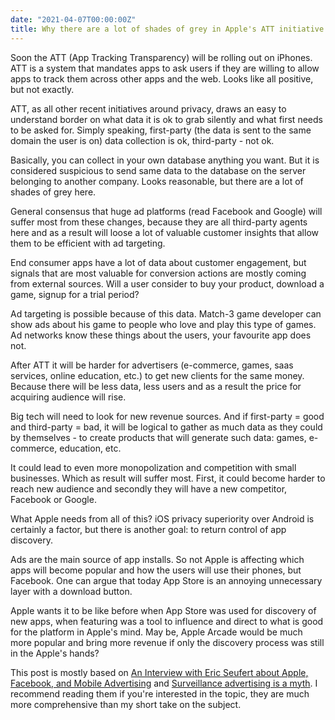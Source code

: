 ```yaml
---
date: "2021-04-07T00:00:00Z"
title: Why there are a lot of shades of grey in Apple's ATT initiative
---
```

Soon the ATT (App Tracking Transparency) will be rolling out on iPhones. ATT is a system that mandates apps to ask users if they are willing to allow apps to track them across other apps and the web. Looks like all positive, but not exactly.

ATT, as all other recent initiatives around privacy, draws an easy to understand border on what data it is ok to grab silently and what first needs to be asked for. Simply speaking, first-party (the data is sent to the same domain the user is on) data collection is ok, third-party - not ok.

Basically, you can collect in your own database anything you want. But it is considered suspicious to send same data to the database on the server belonging to another company. Looks reasonable, but there are a lot of shades of grey here.

General consensus that huge ad platforms (read Facebook and Google) will suffer most from these changes, because they are all third-party agents here and as a result will loose a lot of valuable customer insights that allow them to be efficient with ad targeting.

End consumer apps have a lot of data about customer engagement, but signals that are most valuable for conversion actions are mostly coming from external sources. Will a user consider to buy your product, download a game, signup for a trial period?

Ad targeting is possible because of this data. Match-3 game developer can show ads about his game to people who love and play this type of games. Ad networks know these things about the users, your favourite app does not.

After ATT it will be harder for advertisers (e-commerce, games, saas services, online education, etc.) to get new clients for the same money. Because there will be less data, less users and as a result the price for acquiring audience will rise.

Big tech will need to look for new revenue sources. And if first-party = good and third-party = bad, it will be logical to gather as much data as they could by themselves - to create products that will generate such data: games, e-commerce, education, etc.

It could lead to even more monopolization and competition with small businesses. Which as result will suffer most. First, it could become harder to reach new audience and secondly they will have a new competitor, Facebook or Google.

What Apple needs from all of this? iOS privacy superiority over Android is certainly a factor, but there is another goal: to return control of app discovery.

Ads are the main source of app installs. So not Apple is affecting which apps will become popular and how the users will use their phones, but Facebook. One can argue that today App Store is an annoying unnecessary layer with a download button.

Apple wants it to be like before when App Store was used for discovery of new apps, when featuring was a tool to influence and direct to what is good for the platform in Apple's mind. May be, Apple Arcade would be much more popular and bring more revenue if only the discovery process was still in the Apple's hands?

This post is mostly based on [An Interview with Eric Seufert about Apple, Facebook, and Mobile Advertising](https://stratechery.com/2021/an-interview-with-eric-seufert-about-apple-facebook-and-mobile-advertising/)  and [Surveillance advertising is a myth](https://mobiledevmemo.com/surveillance-advertising-is-a-myth/). I recommend reading them if you're interested in the topic, they are much more comprehensive than my short take on the subject.